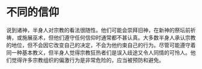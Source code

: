 # 不同的信仰

说到诸神，半身人对宗教的看法很随性。他们可能会崇拜旧神，在新神的祭坛前祈祷，或施展巫术，但他们遵守任何信仰时通常都不甚认真。大多数半身人承认宗教的地位，但不会因它改变自己的决定，不会为他约束自己的行为。尽管可能遵守着同一种基本教义，但半身人觉得宗教狂热者们是误入歧途又令人同情的可怜人。他们觉得许多宗教组织的偏激行为是非常危险的，应当被预防和避免。
